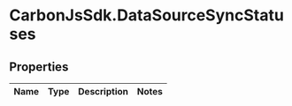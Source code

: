 # CarbonJsSdk.DataSourceSyncStatuses

## Properties

Name | Type | Description | Notes
------------ | ------------- | ------------- | -------------


